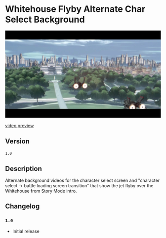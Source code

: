 # Whitehouse Flyby Alternate Char Select Background

![image preview](preview.png)

[video preview](https://youtu.be/pT21MAHDiIw)

## Version

`1.0`

## Description

Alternate background videos for the character select screen and "character select → battle loading screen transition" that show the jet flyby over the Whitehouse from Story Mode intro.

## Changelog

### `1.0`

* Initial release
